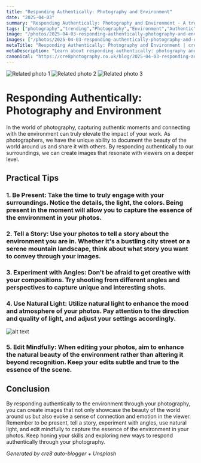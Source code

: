 ```yaml
---
title: "Responding Authentically: Photography and Environment"
date: "2025-04-03"
summary: "Responding Authentically: Photography and Environment - A trending topic in photography."
tags: ["photography","trending","Photography","Environment","Authentic","Storytelling","Natural Light","Angles","Editing","Presence","Connection","Emotion"]
image: "/photos/2025-04-03-responding-authentically-photography-and-environment-1.jpg"
images: ["/photos/2025-04-03-responding-authentically-photography-and-environment-1.jpg","/photos/2025-04-03-responding-authentically-photography-and-environment-2.jpg","/photos/2025-04-03-responding-authentically-photography-and-environment-3.jpg"]
metaTitle: "Responding Authentically: Photography and Environment | cre8 Photography"
metaDescription: "Learn about responding authentically: photography and environment in photography with practical tips and insights."
canonical: "https://cre8photography.co.uk/blog/2025-04-03-responding-authentically-photography-and-environment"
---
```



<div class="grid grid-cols-1 sm:grid-cols-2 md:grid-cols-3 gap-4">
  <img src="/photos/2025-04-03-responding-authentically-photography-and-environment-1.jpg" alt="Related photo 1" class="w-full rounded-lg" />
<img src="/photos/2025-04-03-responding-authentically-photography-and-environment-2.jpg" alt="Related photo 2" class="w-full rounded-lg" />
<img src="/photos/2025-04-03-responding-authentically-photography-and-environment-3.jpg" alt="Related photo 3" class="w-full rounded-lg" />
</div>


# Responding Authentically: Photography and Environment

In the world of photography, capturing authentic moments and connecting with the environment can truly elevate the impact of your work. As photographers, we have the unique ability to document the beauty of the world around us and share it with others. By responding authentically to our surroundings, we can create images that resonate with viewers on a deeper level.

## Practical Tips

### 1. **Be Present**: Take the time to truly engage with your surroundings. Notice the details, the light, the colors. Being present in the moment will allow you to capture the essence of the environment in your photos.

### 2. **Tell a Story**: Use your photos to tell a story about the environment you are in. Whether it's a bustling city street or a serene mountain landscape, think about what story you want to convey through your images.

### 3. **Experiment with Angles**: Don't be afraid to get creative with your compositions. Try shooting from different angles and perspectives to capture unique and interesting shots. 

### 4. **Use Natural Light**: Utilize natural light to enhance the mood and atmosphere of your photos. Pay attention to the direction and quality of light, and adjust your settings accordingly.

![alt text](/path/to/image)

### 5. **Edit Mindfully**: When editing your photos, aim to enhance the natural beauty of the environment rather than altering it beyond recognition. Keep your edits subtle and true to the essence of the scene.

## Conclusion

By responding authentically to the environment through your photography, you can create images that not only showcase the beauty of the world around us but also evoke a sense of connection and emotion in the viewer. Remember to be present, tell a story, experiment with angles, use natural light, and edit mindfully to capture the essence of the environment in your photos. Keep honing your skills and exploring new ways to respond authentically through your photography.

*Generated by cre8 auto-blogger + Unsplash*
